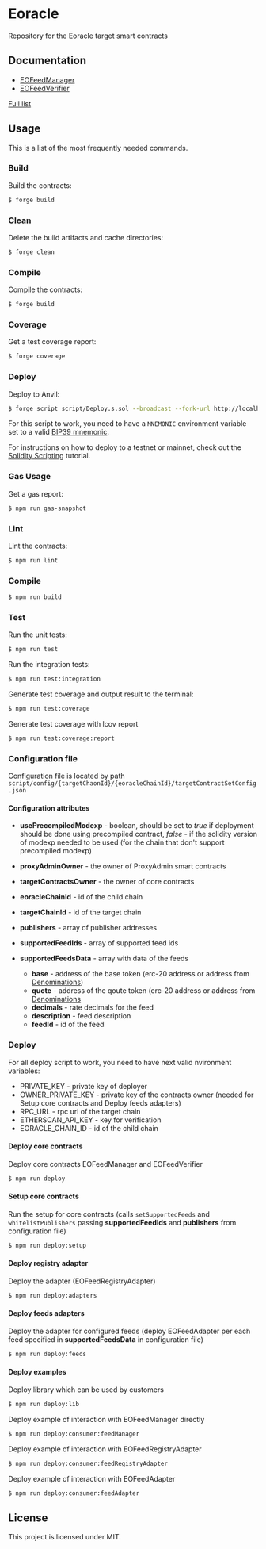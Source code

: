# Eoracle

Repository for the Eoracle target smart contracts

## Documentation

- [EOFeedManager](docs/src/src/EOFeedManager.sol/contract.EOFeedManager.md)
- [EOFeedVerifier](docs/src/src/EOFeedVerifier.sol/contract.EOFeedVerifier.md)

[Full list](docs/src/SUMMARY.md)

## Usage

This is a list of the most frequently needed commands.

### Build

Build the contracts:

```sh
$ forge build
```

### Clean

Delete the build artifacts and cache directories:

```sh
$ forge clean
```

### Compile

Compile the contracts:

```sh
$ forge build
```

### Coverage

Get a test coverage report:

```sh
$ forge coverage
```

### Deploy

Deploy to Anvil:

```sh
$ forge script script/Deploy.s.sol --broadcast --fork-url http://localhost:8545
```

For this script to work, you need to have a `MNEMONIC` environment variable set to a valid [BIP39 mnemonic](https://iancoleman.io/bip39/).

For instructions on how to deploy to a testnet or mainnet, check out the
[Solidity Scripting](https://book.getfoundry.sh/tutorials/solidity-scripting.html) tutorial.

### Gas Usage

Get a gas report:

```sh
$ npm run gas-snapshot
```

### Lint

Lint the contracts:

```sh
$ npm run lint
```

### Compile

```sh
$ npm run build
```

### Test

Run the unit tests:

```sh
$ npm run test
```

Run the integration tests:

```sh
$ npm run test:integration
```

Generate test coverage and output result to the terminal:

```sh
$ npm run test:coverage
```

Generate test coverage with lcov report

```sh
$ npm run test:coverage:report
```

### Configuration file

Configuration file is located by path `script/config/{targetChaonId}/{eoracleChainId}/targetContractSetConfig.json`

#### Configuration attributes

- **usePrecompiledModexp** - boolean, should be set to _true_ if deployment should be done using precompiled contract, _false_ - if the solidity
  version of modexp needed to be used (for the chain that don't support precompiled modexp)

- **proxyAdminOwner** - the owner of ProxyAdmin smart contracts

- **targetContractsOwner** - the owner of core contracts

- **eoracleChainId** - id of the child chain

- **targetChainId** - id of the target chain

- **publishers** - array of publisher addresses

- **supportedFeedIds** - array of supported feed ids

- **supportedFeedsData** - array with data of the feeds

  - **base** - address of the base token (erc-20 address or address from [Denominations](src/libraries/Denominations.sol/library.Denominations.md))
  - **quote** - address of the qoute token (erc-20 address or address from [Denominations](src/libraries/Denominations.sol/library.Denominations.md)
  - **decimals** - rate decimals for the feed
  - **description** - feed description
  - **feedId** - id of the feed

### Deploy 

For all deploy script to work, you need to have next valid nvironment variables:
- PRIVATE_KEY - private key of deployer 
- OWNER_PRIVATE_KEY - private key of the contracts owner (needed for Setup core contracts and Deploy feeds adapters)
- RPC_URL - rpc url of the target chain
- ETHERSCAN_API_KEY - key for verification
- EORACLE_CHAIN_ID - id of the child chain

#### Deploy core contracts

Deploy core contracts EOFeedManager and EOFeedVerifier

```sh
$ npm run deploy
```

#### Setup core contracts

Run the setup for core contracts (calls `setSupportedFeeds` and `whitelistPublishers` passing **supportedFeedIds**  and **publishers** from configuration file)

```sh
$ npm run deploy:setup
```
#### Deploy registry adapter

Deploy the adapter (EOFeedRegistryAdapter)

```sh
$ npm run deploy:adapters
```

#### Deploy feeds adapters

Deploy the adapter for configured feeds (deploy EOFeedAdapter per each feed specified in **supportedFeedsData** in configuration file)

```sh
$ npm run deploy:feeds
```

#### Deploy examples

Deploy library which can be used by customers
 
```sh
$ npm run deploy:lib
```

Deploy example of interaction with EOFeedManager directly
 
```sh
$ npm run deploy:consumer:feedManager
```

Deploy example of interaction with EOFeedRegistryAdapter
 
```sh
$ npm run deploy:consumer:feedRegistryAdapter
```

Deploy example of interaction with EOFeedAdapter
 
```sh
$ npm run deploy:consumer:feedAdapter
```

## License

This project is licensed under MIT.
